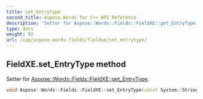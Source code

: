 ```yaml
---
title: set_EntryType
second_title: Aspose.Words for C++ API Reference
description: 'Setter for Aspose::Words::Fields::FieldXE::get_EntryType.'
type: docs
weight: 92
url: /cpp/aspose.words.fields/fieldxe/set_entrytype/
---
```

## FieldXE.set_EntryType method


Setter for [Aspose::Words::Fields::FieldXE::get_EntryType](../get_entrytype/).

```cpp
void Aspose::Words::Fields::FieldXE::set_EntryType(const System::String &value)
```

